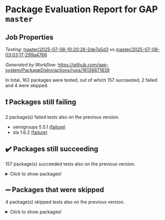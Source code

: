 # Package Evaluation Report for GAP `master`

## Job Properties

*Testing:* [master/2025-07-08-10:20:26-2de7a5d3](https://github.com/gap-system/PackageDistro/blob/data/reports/master/2025-07-08-10:20:26-2de7a5d3) vs [master/2025-07-08-03:03:17-299a4766](https://github.com/gap-system/PackageDistro/blob/data/reports/master/2025-07-08-03:03:17-299a4766)

*Generated by Workflow:* https://github.com/gap-system/PackageDistro/actions/runs/16139871839

In total, 163 packages were tested, out of which 157 succeeded, 2 failed and 4 were skipped.

## :exclamation: Packages still failing

2 package(s) failed tests also on the previous version.
- semigroups 5.5.1 [(failure)](https://github.com/gap-system/PackageDistro/actions/runs/16139871839/job/45545145419)
- sla 1.6.2 [(failure)](https://github.com/gap-system/PackageDistro/actions/runs/16139871839/job/45545145402)

## :heavy_check_mark: Packages still succeeding

157 package(s) succeeded tests also on the previous version.
<details><summary>Click to show packages!</summary>

- 4ti2interface 2024.11-01 [(success)](https://github.com/gap-system/PackageDistro/actions/runs/16139871839/job/45545144856)
- ace 5.7.0 [(success)](https://github.com/gap-system/PackageDistro/actions/runs/16139871839/job/45545144848)
- aclib 1.3.2 [(success)](https://github.com/gap-system/PackageDistro/actions/runs/16139871839/job/45545144854)
- agt 0.3.1 [(success)](https://github.com/gap-system/PackageDistro/actions/runs/16139871839/job/45545144859)
- alco 1.1.1 [(success)](https://github.com/gap-system/PackageDistro/actions/runs/16139871839/job/45545144896)
- alnuth 3.2.1 [(success)](https://github.com/gap-system/PackageDistro/actions/runs/16139871839/job/45545144882)
- anupq 3.3.1 [(success)](https://github.com/gap-system/PackageDistro/actions/runs/16139871839/job/45545144903)
- atlasrep 2.1.9 [(success)](https://github.com/gap-system/PackageDistro/actions/runs/16139871839/job/45545144933)
- autodoc 2025.05.09 [(success)](https://github.com/gap-system/PackageDistro/actions/runs/16139871839/job/45545144876)
- automata 1.16 [(success)](https://github.com/gap-system/PackageDistro/actions/runs/16139871839/job/45545144883)
- automgrp 1.3.3 [(success)](https://github.com/gap-system/PackageDistro/actions/runs/16139871839/job/45545144886)
- autpgrp 1.11.1 [(success)](https://github.com/gap-system/PackageDistro/actions/runs/16139871839/job/45545144900)
- cap 2025.07-02 [(success)](https://github.com/gap-system/PackageDistro/actions/runs/16139871839/job/45545144897)
- caratinterface 2.3.7 [(success)](https://github.com/gap-system/PackageDistro/actions/runs/16139871839/job/45545144924)
- cddinterface 2025.06.24 [(success)](https://github.com/gap-system/PackageDistro/actions/runs/16139871839/job/45545144906)
- circle 1.6.6 [(success)](https://github.com/gap-system/PackageDistro/actions/runs/16139871839/job/45545144935)
- classicpres 1.22 [(success)](https://github.com/gap-system/PackageDistro/actions/runs/16139871839/job/45545144921)
- cohomolo 1.6.11 [(success)](https://github.com/gap-system/PackageDistro/actions/runs/16139871839/job/45545144907)
- congruence 1.2.7 [(success)](https://github.com/gap-system/PackageDistro/actions/runs/16139871839/job/45545144909)
- corefreesub 0.6 [(success)](https://github.com/gap-system/PackageDistro/actions/runs/16139871839/job/45545144911)
- corelg 1.57 [(success)](https://github.com/gap-system/PackageDistro/actions/runs/16139871839/job/45545144928)
- crime 1.6 [(success)](https://github.com/gap-system/PackageDistro/actions/runs/16139871839/job/45545144934)
- crisp 1.4.6 [(success)](https://github.com/gap-system/PackageDistro/actions/runs/16139871839/job/45545144945)
- crypting 0.10.6 [(success)](https://github.com/gap-system/PackageDistro/actions/runs/16139871839/job/45545144930)
- cryst 4.1.27 [(success)](https://github.com/gap-system/PackageDistro/actions/runs/16139871839/job/45545144966)
- crystcat 1.1.10 [(success)](https://github.com/gap-system/PackageDistro/actions/runs/16139871839/job/45545144986)
- ctbllib 1.3.11 [(success)](https://github.com/gap-system/PackageDistro/actions/runs/16139871839/job/45545144981)
- cubefree 1.20 [(success)](https://github.com/gap-system/PackageDistro/actions/runs/16139871839/job/45545144996)
- curlinterface 2.4.2 [(success)](https://github.com/gap-system/PackageDistro/actions/runs/16139871839/job/45545144968)
- cvec 2.8.4 [(success)](https://github.com/gap-system/PackageDistro/actions/runs/16139871839/job/45545145020)
- datastructures 0.3.3 [(success)](https://github.com/gap-system/PackageDistro/actions/runs/16139871839/job/45545145011)
- deepthought 1.0.9 [(success)](https://github.com/gap-system/PackageDistro/actions/runs/16139871839/job/45545145004)
- design 1.8.2 [(success)](https://github.com/gap-system/PackageDistro/actions/runs/16139871839/job/45545145019)
- difsets 2.3.1 [(success)](https://github.com/gap-system/PackageDistro/actions/runs/16139871839/job/45545145021)
- digraphs 1.10.0 [(success)](https://github.com/gap-system/PackageDistro/actions/runs/16139871839/job/45545144995)
- edim 1.3.8 [(success)](https://github.com/gap-system/PackageDistro/actions/runs/16139871839/job/45545145009)
- example 4.4.1 [(success)](https://github.com/gap-system/PackageDistro/actions/runs/16139871839/job/45545145026)
- examplesforhomalg 2023.10-01 [(success)](https://github.com/gap-system/PackageDistro/actions/runs/16139871839/job/45545145034)
- factint 1.6.3 [(success)](https://github.com/gap-system/PackageDistro/actions/runs/16139871839/job/45545145036)
- ferret 1.0.14 [(success)](https://github.com/gap-system/PackageDistro/actions/runs/16139871839/job/45545145035)
- fga 1.5.0 [(success)](https://github.com/gap-system/PackageDistro/actions/runs/16139871839/job/45545145059)
- fining 1.5.6 [(success)](https://github.com/gap-system/PackageDistro/actions/runs/16139871839/job/45545145083)
- float 1.0.7 [(success)](https://github.com/gap-system/PackageDistro/actions/runs/16139871839/job/45545145049)
- format 1.4.4 [(success)](https://github.com/gap-system/PackageDistro/actions/runs/16139871839/job/45545145065)
- forms 1.2.13 [(success)](https://github.com/gap-system/PackageDistro/actions/runs/16139871839/job/45545145073)
- fplsa 1.2.6 [(success)](https://github.com/gap-system/PackageDistro/actions/runs/16139871839/job/45545145072)
- fr 2.4.13 [(success)](https://github.com/gap-system/PackageDistro/actions/runs/16139871839/job/45545145079)
- francy 2.0.3 [(success)](https://github.com/gap-system/PackageDistro/actions/runs/16139871839/job/45545145060)
- fwtree 1.3 [(success)](https://github.com/gap-system/PackageDistro/actions/runs/16139871839/job/45545145156)
- gapdoc 1.6.7 [(success)](https://github.com/gap-system/PackageDistro/actions/runs/16139871839/job/45545145119)
- gauss 2024.11-01 [(success)](https://github.com/gap-system/PackageDistro/actions/runs/16139871839/job/45545145106)
- gaussforhomalg 2024.08-01 [(success)](https://github.com/gap-system/PackageDistro/actions/runs/16139871839/job/45545145093)
- gbnp 1.1.0 [(success)](https://github.com/gap-system/PackageDistro/actions/runs/16139871839/job/45545145354)
- generalizedmorphismsforcap 2025.07-01 [(success)](https://github.com/gap-system/PackageDistro/actions/runs/16139871839/job/45545145169)
- genss 1.6.9 [(success)](https://github.com/gap-system/PackageDistro/actions/runs/16139871839/job/45545145161)
- gradedmodules 2024.12-01 [(success)](https://github.com/gap-system/PackageDistro/actions/runs/16139871839/job/45545145166)
- gradedringforhomalg 2024.07-01 [(success)](https://github.com/gap-system/PackageDistro/actions/runs/16139871839/job/45545145149)
- grape 4.9.2 [(success)](https://github.com/gap-system/PackageDistro/actions/runs/16139871839/job/45545145154)
- groupoids 1.76 [(success)](https://github.com/gap-system/PackageDistro/actions/runs/16139871839/job/45545145145)
- grpconst 2.6.5 [(success)](https://github.com/gap-system/PackageDistro/actions/runs/16139871839/job/45545145226)
- guarana 0.96.3 [(success)](https://github.com/gap-system/PackageDistro/actions/runs/16139871839/job/45545145160)
- guava 3.20 [(success)](https://github.com/gap-system/PackageDistro/actions/runs/16139871839/job/45545145144)
- hap 1.66 [(success)](https://github.com/gap-system/PackageDistro/actions/runs/16139871839/job/45545145150)
- hapcryst 0.1.15 [(success)](https://github.com/gap-system/PackageDistro/actions/runs/16139871839/job/45545145175)
- hecke 1.5.4 [(success)](https://github.com/gap-system/PackageDistro/actions/runs/16139871839/job/45545145223)
- help 4.0 [(success)](https://github.com/gap-system/PackageDistro/actions/runs/16139871839/job/45545145162)
- homalg 2024.01-01 [(success)](https://github.com/gap-system/PackageDistro/actions/runs/16139871839/job/45545145165)
- homalgtocas 2023.11-01 [(success)](https://github.com/gap-system/PackageDistro/actions/runs/16139871839/job/45545145186)
- ibnp 0.15 [(success)](https://github.com/gap-system/PackageDistro/actions/runs/16139871839/job/45545145237)
- idrel 2.48 [(success)](https://github.com/gap-system/PackageDistro/actions/runs/16139871839/job/45545145196)
- images 1.3.3 [(success)](https://github.com/gap-system/PackageDistro/actions/runs/16139871839/job/45545145201)
- intpic 0.4.0 [(success)](https://github.com/gap-system/PackageDistro/actions/runs/16139871839/job/45545145181)
- io 4.9.3 [(success)](https://github.com/gap-system/PackageDistro/actions/runs/16139871839/job/45545145208)
- io_forhomalg 2023.02-04 [(success)](https://github.com/gap-system/PackageDistro/actions/runs/16139871839/job/45545145244)
- irredsol 1.4.4 [(success)](https://github.com/gap-system/PackageDistro/actions/runs/16139871839/job/45545145214)
- json 2.2.3 [(success)](https://github.com/gap-system/PackageDistro/actions/runs/16139871839/job/45545145232)
- jupyterkernel 1.5.1 [(success)](https://github.com/gap-system/PackageDistro/actions/runs/16139871839/job/45545145258)
- jupyterviz 1.5.6 [(success)](https://github.com/gap-system/PackageDistro/actions/runs/16139871839/job/45545145255)
- kan 1.37 [(success)](https://github.com/gap-system/PackageDistro/actions/runs/16139871839/job/45545145212)
- kbmag 1.5.11 [(success)](https://github.com/gap-system/PackageDistro/actions/runs/16139871839/job/45545145252)
- laguna 3.9.7 [(success)](https://github.com/gap-system/PackageDistro/actions/runs/16139871839/job/45545145220)
- liealgdb 2.2.1 [(success)](https://github.com/gap-system/PackageDistro/actions/runs/16139871839/job/45545145228)
- liepring 2.9.1 [(success)](https://github.com/gap-system/PackageDistro/actions/runs/16139871839/job/45545145224)
- liering 2.4.2 [(success)](https://github.com/gap-system/PackageDistro/actions/runs/16139871839/job/45545145234)
- linearalgebraforcap 2025.07-01 [(success)](https://github.com/gap-system/PackageDistro/actions/runs/16139871839/job/45545145246)
- lins 0.9 [(success)](https://github.com/gap-system/PackageDistro/actions/runs/16139871839/job/45545145249)
- localizeringforhomalg 2023.10-01 [(success)](https://github.com/gap-system/PackageDistro/actions/runs/16139871839/job/45545145286)
- loops 3.4.4 [(success)](https://github.com/gap-system/PackageDistro/actions/runs/16139871839/job/45545145262)
- lpres 1.1.1 [(success)](https://github.com/gap-system/PackageDistro/actions/runs/16139871839/job/45545145284)
- majoranaalgebras 1.5.2 [(success)](https://github.com/gap-system/PackageDistro/actions/runs/16139871839/job/45545145266)
- mapclass 1.4.6 [(success)](https://github.com/gap-system/PackageDistro/actions/runs/16139871839/job/45545145321)
- matgrp 0.71 [(success)](https://github.com/gap-system/PackageDistro/actions/runs/16139871839/job/45545145301)
- matricesforhomalg 2024.11-02 [(success)](https://github.com/gap-system/PackageDistro/actions/runs/16139871839/job/45545145332)
- modisom 3.0.0 [(success)](https://github.com/gap-system/PackageDistro/actions/runs/16139871839/job/45545145288)
- modulepresentationsforcap 2025.06-02 [(success)](https://github.com/gap-system/PackageDistro/actions/runs/16139871839/job/45545145268)
- modules 2024.12-01 [(success)](https://github.com/gap-system/PackageDistro/actions/runs/16139871839/job/45545145283)
- monoidalcategories 2025.03-02 [(success)](https://github.com/gap-system/PackageDistro/actions/runs/16139871839/job/45545145308)
- nconvex 2024.12-01 [(success)](https://github.com/gap-system/PackageDistro/actions/runs/16139871839/job/45545145306)
- nilmat 1.4.2 [(success)](https://github.com/gap-system/PackageDistro/actions/runs/16139871839/job/45545145292)
- nock 1.5 [(success)](https://github.com/gap-system/PackageDistro/actions/runs/16139871839/job/45545145303)
- normalizinterface 1.4.1 [(success)](https://github.com/gap-system/PackageDistro/actions/runs/16139871839/job/45545145327)
- nq 2.5.11 [(success)](https://github.com/gap-system/PackageDistro/actions/runs/16139871839/job/45545145282)
- numericalsgps 1.4.0 [(success)](https://github.com/gap-system/PackageDistro/actions/runs/16139871839/job/45545145344)
- openmath 11.5.3 [(success)](https://github.com/gap-system/PackageDistro/actions/runs/16139871839/job/45545145356)
- orb 5.0.1 [(success)](https://github.com/gap-system/PackageDistro/actions/runs/16139871839/job/45545145366)
- packagemanager 1.6.3 [(success)](https://github.com/gap-system/PackageDistro/actions/runs/16139871839/job/45545145337)
- patternclass 2.4.5 [(success)](https://github.com/gap-system/PackageDistro/actions/runs/16139871839/job/45545145324)
- permut 2.0.5 [(success)](https://github.com/gap-system/PackageDistro/actions/runs/16139871839/job/45545145329)
- polenta 1.3.11 [(success)](https://github.com/gap-system/PackageDistro/actions/runs/16139871839/job/45545145311)
- polymaking 0.8.7 [(success)](https://github.com/gap-system/PackageDistro/actions/runs/16139871839/job/45545145336)
- primgrp 3.4.4 [(success)](https://github.com/gap-system/PackageDistro/actions/runs/16139871839/job/45545145333)
- profiling 2.6.2 [(success)](https://github.com/gap-system/PackageDistro/actions/runs/16139871839/job/45545145357)
- qdistrnd 0.9.5 [(success)](https://github.com/gap-system/PackageDistro/actions/runs/16139871839/job/45545145343)
- qpa 1.35 [(success)](https://github.com/gap-system/PackageDistro/actions/runs/16139871839/job/45545145355)
- quagroup 1.8.4 [(success)](https://github.com/gap-system/PackageDistro/actions/runs/16139871839/job/45545145352)
- radiroot 2.9 [(success)](https://github.com/gap-system/PackageDistro/actions/runs/16139871839/job/45545145376)
- rcwa 4.7.1 [(success)](https://github.com/gap-system/PackageDistro/actions/runs/16139871839/job/45545145363)
- rds 1.8 [(success)](https://github.com/gap-system/PackageDistro/actions/runs/16139871839/job/45545145361)
- recog 1.4.4 [(success)](https://github.com/gap-system/PackageDistro/actions/runs/16139871839/job/45545145359)
- repndecomp 1.3.0 [(success)](https://github.com/gap-system/PackageDistro/actions/runs/16139871839/job/45545145368)
- repsn 3.1.2 [(success)](https://github.com/gap-system/PackageDistro/actions/runs/16139871839/job/45545145364)
- resclasses 4.7.3 [(success)](https://github.com/gap-system/PackageDistro/actions/runs/16139871839/job/45545145365)
- ringsforhomalg 2024.11-02 [(success)](https://github.com/gap-system/PackageDistro/actions/runs/16139871839/job/45545145388)
- sco 2023.08-01 [(success)](https://github.com/gap-system/PackageDistro/actions/runs/16139871839/job/45545145373)
- scscp 2.4.3 [(success)](https://github.com/gap-system/PackageDistro/actions/runs/16139871839/job/45545145380)
- sglppow 2.4 [(success)](https://github.com/gap-system/PackageDistro/actions/runs/16139871839/job/45545145384)
- sgpviz 0.999.6 [(success)](https://github.com/gap-system/PackageDistro/actions/runs/16139871839/job/45545145390)
- simpcomp 2.1.14 [(success)](https://github.com/gap-system/PackageDistro/actions/runs/16139871839/job/45545145417)
- singular 2024.06.03 [(success)](https://github.com/gap-system/PackageDistro/actions/runs/16139871839/job/45545145410)
- sl2reps 1.1 [(success)](https://github.com/gap-system/PackageDistro/actions/runs/16139871839/job/45545145397)
- smallantimagmas 0.4.1 [(success)](https://github.com/gap-system/PackageDistro/actions/runs/16139871839/job/45545145414)
- smallgrp 1.5.4 [(success)](https://github.com/gap-system/PackageDistro/actions/runs/16139871839/job/45545145396)
- smallsemi 0.7.2 [(success)](https://github.com/gap-system/PackageDistro/actions/runs/16139871839/job/45545145424)
- sonata 2.9.6 [(success)](https://github.com/gap-system/PackageDistro/actions/runs/16139871839/job/45545145411)
- sophus 1.27 [(success)](https://github.com/gap-system/PackageDistro/actions/runs/16139871839/job/45545145427)
- sotgrps 1.3 [(success)](https://github.com/gap-system/PackageDistro/actions/runs/16139871839/job/45545145474)
- spinsym 1.5.2 [(success)](https://github.com/gap-system/PackageDistro/actions/runs/16139871839/job/45545145438)
- standardff 1.0 [(success)](https://github.com/gap-system/PackageDistro/actions/runs/16139871839/job/45545145421)
- symbcompcc 1.3.2 [(success)](https://github.com/gap-system/PackageDistro/actions/runs/16139871839/job/45545145429)
- thelma 1.3 [(success)](https://github.com/gap-system/PackageDistro/actions/runs/16139871839/job/45545145454)
- tomlib 1.2.11 [(success)](https://github.com/gap-system/PackageDistro/actions/runs/16139871839/job/45545145443)
- toolsforhomalg 2025.05-01 [(success)](https://github.com/gap-system/PackageDistro/actions/runs/16139871839/job/45545145477)
- toric 1.9.6 [(success)](https://github.com/gap-system/PackageDistro/actions/runs/16139871839/job/45545145451)
- transgrp 3.6.5 [(success)](https://github.com/gap-system/PackageDistro/actions/runs/16139871839/job/45545145517)
- typeset 1.2.3 [(success)](https://github.com/gap-system/PackageDistro/actions/runs/16139871839/job/45545145486)
- ugaly 4.1.3 [(success)](https://github.com/gap-system/PackageDistro/actions/runs/16139871839/job/45545145519)
- unipot 1.6 [(success)](https://github.com/gap-system/PackageDistro/actions/runs/16139871839/job/45545145481)
- unitlib 5.0.0 [(success)](https://github.com/gap-system/PackageDistro/actions/runs/16139871839/job/45545145473)
- utils 0.89 [(success)](https://github.com/gap-system/PackageDistro/actions/runs/16139871839/job/45545145464)
- uuid 0.7 [(success)](https://github.com/gap-system/PackageDistro/actions/runs/16139871839/job/45545145478)
- walrus 0.9991 [(success)](https://github.com/gap-system/PackageDistro/actions/runs/16139871839/job/45545145483)
- wedderga 4.11.1 [(success)](https://github.com/gap-system/PackageDistro/actions/runs/16139871839/job/45545145507)
- wpe 0.8 [(success)](https://github.com/gap-system/PackageDistro/actions/runs/16139871839/job/45545145515)
- xmod 2.94 [(success)](https://github.com/gap-system/PackageDistro/actions/runs/16139871839/job/45545145523)
- xmodalg 1.32 [(success)](https://github.com/gap-system/PackageDistro/actions/runs/16139871839/job/45545145510)
- yangbaxter 0.10.6 [(success)](https://github.com/gap-system/PackageDistro/actions/runs/16139871839/job/45545145522)
- zeromqinterface 0.17 [(success)](https://github.com/gap-system/PackageDistro/actions/runs/16139871839/job/45545145505)
</details>

## :heavy_minus_sign: Packages that were skipped

4 package(s) skipped tests also on the previous version.
<details><summary>Click to show packages!</summary>

- browse 1.8.21 [(skipped)](https://github.com/gap-system/PackageDistro/actions/runs/16139871839/job/45544625577)
- itc 1.5.1 [(skipped)](https://github.com/gap-system/PackageDistro/actions/runs/16139871839/job/45544625577)
- polycyclic 2.16 [(skipped)](https://github.com/gap-system/PackageDistro/actions/runs/16139871839/job/45544625577)
- xgap 4.32 [(skipped)](https://github.com/gap-system/PackageDistro/actions/runs/16139871839/job/45544625577)
</details>

